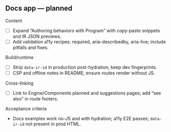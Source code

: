 ## Docs app — planned

Content
- [ ] Expand “Authoring behaviors with Program” with copy-paste snippets and IR JSON previews.
- [ ] Add validation a11y recipes: required, aria-describedby, aria-live; include pitfalls and fixes.

Build/runtime
- [ ] Strip `data-ir-id` in production post-hydration; keep dev fingerprints.
- [ ] CSP and offline notes in README; ensure routes render without JS.

Cross-linking
- [ ] Link to Engine/Components planned and suggestions pages; add “see also” in route footers.

Acceptance criteria
- Docs examples work no-JS and with hydration; a11y E2E passes; `data-ir-id` not present in prod HTML.
